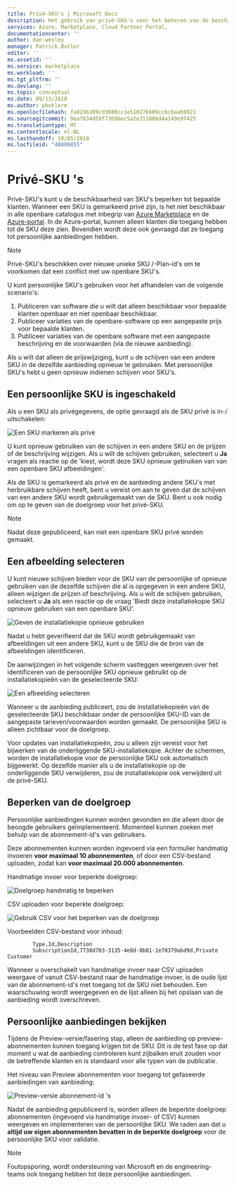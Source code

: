 ```yaml
---
title: Privé-SKU's | Microsoft Docs
description: Het gebruik van privé-SKU's voor het beheren van de beschikbaarheid van aanbiedingen.
services: Azure, Marketplace, Cloud Partner Portal,
documentationcenter: ''
author: dan-wesley
manager: Patrick.Butler
editor: ''
ms.assetid: ''
ms.service: marketplace
ms.workload: ''
ms.tgt_pltfrm: ''
ms.devlang: ''
ms.topic: conceptual
ms.date: 09/13/2018
ms.author: pbutlerm
ms.openlocfilehash: fa82db289cd3080cc1e51027b609cc6c8aa66921
ms.sourcegitcommit: 9eaf634d59f7369bec5a2e311806d4a149e9f425
ms.translationtype: MT
ms.contentlocale: nl-NL
ms.lasthandoff: 10/05/2018
ms.locfileid: "48809855"
---
```

<a name="private-skus"></a>Privé-SKU 's
============

Privé-SKU's kunt u de beschikbaarheid van SKU's beperken tot bepaalde klanten. Wanneer een SKU is gemarkeerd privé zijn, is het niet beschikbaar in alle openbare catalogus met inbegrip van [Azure Marketplace](http://azuremarketplace.microsoft.com) en de [Azure-portal](http://portal.azure.com). In de Azure-portal, kunnen alleen klanten die toegang hebben tot de SKU deze zien. Bovendien wordt deze ook gevraagd dat ze toegang tot persoonlijke aanbiedingen hebben.

>[!NOTE]
>Privé-SKU's beschikken over nieuwe unieke SKU /-Plan-id's om te voorkomen dat een conflict met uw openbare SKU's.

U kunt persoonlijke SKU's gebruiken voor het afhandelen van de volgende scenario's:

1.  Publiceren van software die u wilt dat alleen beschikbaar voor bepaalde klanten openbaar en niet openbaar beschikbaar.
2.  Publiceer variaties van de openbare-software op een aangepaste prijs voor bepaalde klanten.
3.  Publiceer variaties van de openbare software met een aangepaste beschrijving en de voorwaarden (via de nieuwe aanbieding).

Als u wilt dat alleen de prijswijziging, kunt u de schijven van een andere SKU in de dezelfde aanbieding opnieuw te gebruiken. Met persoonlijke SKU's hebt u geen opnieuw indienen schijven voor SKU's.

<a name="mark-a-sku-private"></a>Een persoonlijke SKU is ingeschakeld
---------------------

Als u een SKU als privégegevens, de optie gevraagd als de SKU privé is in-/ uitschakelen:

![Een SKU markeren als privé](./media/cloud-partner-portal-publish-virtual-machine/markingskuprivate.png)

U kunt opnieuw gebruiken van de schijven in een andere SKU en de prijzen of de beschrijving wijzigen. Als u wilt de schijven gebruiken, selecteert u **Ja** vragen als reactie op de 'kiest, wordt deze SKU opnieuw gebruiken van van een openbare SKU afbeeldingen'.

Als de SKU is gemarkeerd als privé en de aanbieding andere SKU's met herbruikbare schijven heeft, bent u vereist om aan te geven dat de schijven van een andere SKU wordt gebruikgemaakt van de SKU. Bent u ook nodig om op te geven van de doelgroep voor het privé-SKU.

>[!NOTE]
>Nadat deze gepubliceerd, kan niet een openbare SKU privé worden gemaakt.

<a name="select-an-image"></a>Een afbeelding selecteren
------------------

U kunt nieuwe schijven bieden voor de SKU van de persoonlijke of opnieuw gebruiken van de dezelfde schijven die al is opgegeven in een andere SKU, alleen wijzigen de prijzen of beschrijving. Als u wilt de schijven gebruiken, selecteert u **Ja** als een reactie op de vraag 'Biedt deze installatiekopie SKU opnieuw gebruiken van een openbare SKU'.

![Geven de installatiekopie opnieuw gebruiken](./media/cloud-partner-portal-publish-virtual-machine/selectimage1.png)

Nadat u hebt geverifieerd dat de SKU wordt gebruikgemaakt van afbeeldingen uit een andere SKU, kunt u de SKU die de bron van de afbeeldingen identificeren.

De aanwijzingen in het volgende scherm vastleggen weergeven over het identificeren van de persoonlijke SKU opnieuw gebruikt op de installatiekopieën van de geselecteerde SKU:

![Een afbeelding selecteren](./media/cloud-partner-portal-publish-virtual-machine/selectimage2.png)

Wanneer u de aanbieding publiceert, zou de installatiekopieën van de geselecteerde SKU beschikbaar onder de persoonlijke SKU-ID van de aangepaste tarieven/voorwaarden worden gemaakt. De persoonlijke SKU is alleen zichtbaar voor de doelgroep.

Voor updates van installatiekopieën, zou u alleen zijn vereist voor het bijwerken van de onderliggende SKU-installatiekopie. Achter de schermen, worden de installatiekopie voor de persoonlijke SKU ook automatisch bijgewerkt. Op dezelfde manier als u de installatiekopie op de onderliggende SKU verwijderen, zou de installatiekopie ook verwijderd uit de privé-SKU.

<a name="restricting-the-audience"></a>Beperken van de doelgroep
------------------------

Persoonlijke aanbiedingen kunnen worden gevonden en die alleen door de beoogde gebruikers geïmplementeerd.
Momenteel kunnen zoeken met behulp van de abonnement-id's van gebruikers.

Deze abonnementen kunnen worden ingevoerd via een formulier handmatig invoeren **voor maximaal 10 abonnementen**, of door een CSV-bestand uploaden, zodat kan **voor maximaal 20.000 abonnementen**.

Handmatige invoer voor beperkte doelgroep:

![Doelgroep handmatig te beperken](./media/cloud-partner-portal-publish-virtual-machine/restrictaudience1.png)

CSV uploaden voor beperkte doelgroep:

![Gebruik CSV voor het beperken van de doelgroep](./media/cloud-partner-portal-publish-virtual-machine/restrictaudience2.png)

Voorbeelden CSV-bestand voor inhoud:

            Type,Id,Description
            SubscriptionId,7738d703-3135-4e8d-8b81-1e70379abd9d,Private Customer

Wanneer u overschakelt van handmatige invoer naar CSV uploaden weergave of vanuit CSV-bestand naar de handmatige invoer, is de oude lijst van de abonnement-id's met toegang tot de SKU niet behouden. Een waarschuwing wordt weergegeven en de lijst alleen bij het opslaan van de aanbieding wordt overschreven.

<a name="previewing-private-offers"></a>Persoonlijke aanbiedingen bekijken
-------------------------

Tijdens de Preview-versie/fasering stap, alleen de aanbieding op preview-abonnementen kunnen toegang krijgen tot de SKU. Dit is de test fase op dat moment u wat de aanbieding controleren kunt zijbalken eruit zouden voor de betreffende klanten en is standaard voor alle typen van de publicatie.

Het niveau van Preview abonnementen voor toegang tot gefaseerde aanbiedingen van aanbieding:

![Preview-versie abonnement-id 's](./media/cloud-partner-portal-publish-virtual-machine/previewoffer1.png)

Nadat de aanbieding gepubliceerd is, worden alleen de beperkte doelgroep abonnementen (ingevoerd via handmatige invoer- of CSV) kunnen weergeven en implementeren van de persoonlijke SKU. We raden aan dat u **altijd uw eigen abonnementen bevatten in de beperkte doelgroep** voor de persoonlijke SKU voor validatie.

>[!NOTE]
>Foutopsporing, wordt ondersteuning van Microsoft en de engineering-teams ook toegang hebben tot deze persoonlijke aanbiedingen.
